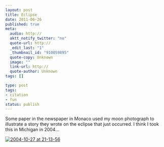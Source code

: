 ```yaml
---
layout: post
title: Eclipse
date: 2011-06-26
published: true
meta:
  audio: http://
  aktt_notify_twitter: "no"
  quote-url: http://
  _edit_last: "1"
  _thumbnail_id: "910059895"
  quote-copy: Unknown
  image: ""
  link-url: http://
  quote-author: Unknown
tags: []

type: post
tags:
- citation
- fun
status: publish
---
```

Some paper in the newspaper in Monaco used my moon photograph to illustrate a story they wrote on the eclipse that just occurred.  I think I took this in Michigan in 2004...

[![](http://media.eick.us/2011/06/2004-10-27-at-21-13-56-500x333.jpg "2004-10-27 at 21-13-56")](http://media.eick.us/2011/06/2004-10-27-at-21-13-56.jpg)
